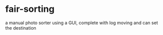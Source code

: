 # fair-sorting
a manual photo sorter using a GUI, complete with log moving and can set the destination
